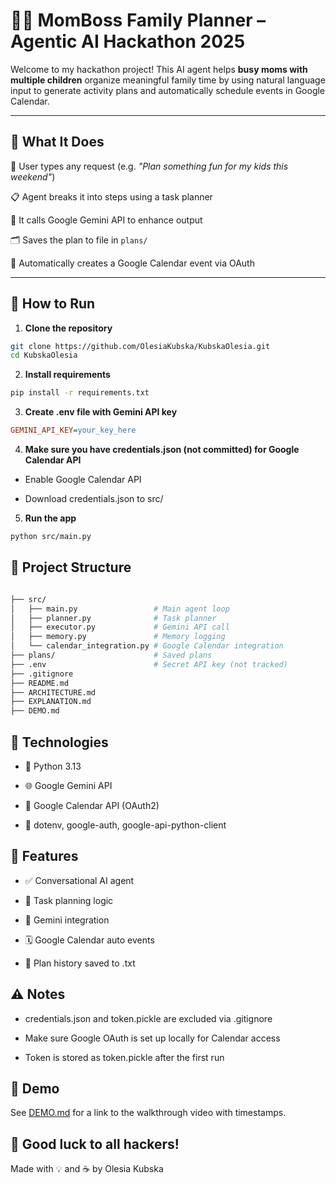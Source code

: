 # 👩‍💻 MomBoss Family Planner – Agentic AI Hackathon 2025

Welcome to my hackathon project! 
This AI agent helps **busy moms with multiple children** organize meaningful family time by using natural language input to generate activity plans and automatically schedule events in Google Calendar.

---

## 🧠 What It Does

👤 User types any request (e.g. _"Plan something fun for my kids this weekend"_)

📋 Agent breaks it into steps using a task planner

🔑 It calls Google Gemini API to enhance output

🗂 Saves the plan to file in `plans/`

📅 Automatically creates a Google Calendar event via OAuth

---

## 🚀 How to Run

1. **Clone the repository**  
```bash
git clone https://github.com/OlesiaKubska/KubskaOlesia.git
cd KubskaOlesia
```

2. **Install requirements**

```bash
pip install -r requirements.txt
```

3. **Create .env file with Gemini API key**

```ini
GEMINI_API_KEY=your_key_here
```

4. **Make sure you have credentials.json (not committed) for Google Calendar API**

- Enable Google Calendar API

- Download credentials.json to src/

5. **Run the app**

```bash
python src/main.py
```

## 📁 Project Structure

```bash

├── src/
│   ├── main.py                 # Main agent loop
│   ├── planner.py              # Task planner
│   ├── executor.py             # Gemini API call
│   ├── memory.py               # Memory logging
│   └── calendar_integration.py # Google Calendar integration
├── plans/                      # Saved plans
├── .env                        # Secret API key (not tracked)
├── .gitignore
├── README.md
├── ARCHITECTURE.md
├── EXPLANATION.md
├── DEMO.md
```

## 🔧 Technologies

- 🐍 Python 3.13

- 🌐 Google Gemini API

- 📅 Google Calendar API (OAuth2)

- 💾 dotenv, google-auth, google-api-python-client

## 📌 Features
- ✅ Conversational AI agent

- 🧠 Task planning logic

- 🧩 Gemini integration

- 🗓 Google Calendar auto events

- 📝 Plan history saved to .txt

## ⚠️ Notes
- credentials.json and token.pickle are excluded via .gitignore

- Make sure Google OAuth is set up locally for Calendar access

- Token is stored as token.pickle after the first run

## 🎥 Demo
See [DEMO.md](DEMO.md) for a link to the walkthrough video with timestamps.

## 🏁 Good luck to all hackers!
Made with 💡 and ☕ by Olesia Kubska
